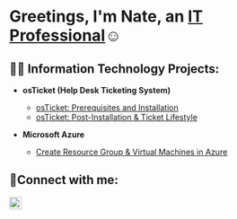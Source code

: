 <h1>Greetings, I'm Nate, an <a href="https://linkedin.com/in/nlacon">IT Professional</a>☺</h1>

<h2>👨‍💻 Information Technology Projects:</h2>

- <b>osTicket (Help Desk Ticketing System)</b>
  - [osTicket: Prerequisites and Installation](https://github.com/NLACON/osticket-prereqs)
  - [osTicket: Post-Installation & Ticket Lifestyle](https://github.com/NLACON/post-install-config)
  
- <b>Microsoft Azure</b>
  - [Create Resource Group & Virtual Machines in Azure](https://github.com/NLACON/rg-vm-ad)

<h2>🤳Connect with me:</h2>

[<img align="left" alt="Josh | LinkedIn" width="22px" src="https://cdn.jsdelivr.net/npm/simple-icons@v3/icons/linkedin.svg" />][linkedin]

[linkedin]: https://linkedin.com/in/nlacon
